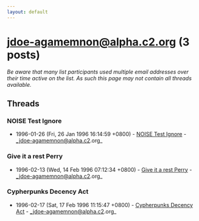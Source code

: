 ```yaml
---
layout: default
---
```


# jdoe-agamemnon@alpha.c2.org (3 posts)

_Be aware that many list participants used multiple email addresses over their time active on the list. As such this page may not contain all threads available._

## Threads

### NOISE  Test Ignore
+ 1996-01-26 (Fri, 26 Jan 1996 16:14:59 +0800) - [NOISE  Test Ignore](/archive/1996/01/56c3109f64c9a48b66f8c5d6d40b3de030fe699964b1dd7704e6eb536b0392c4) - _jdoe-agamemnon@alpha.c2.org_

### Give it a rest Perry
+ 1996-02-13 (Wed, 14 Feb 1996 07:12:34 +0800) - [Give it a rest Perry](/archive/1996/02/f5acbe3d4eac4d590f07b44a4202272a7a2f688079deffd925916154258b8d9f) - _jdoe-agamemnon@alpha.c2.org_

### Cypherpunks Decency Act
+ 1996-02-17 (Sat, 17 Feb 1996 11:15:47 +0800) - [Cypherpunks Decency Act](/archive/1996/02/13e361e7510933bd428e720335964bb8fcdd1b83df00730344bdb1d0b3d3fc7c) - _jdoe-agamemnon@alpha.c2.org_

